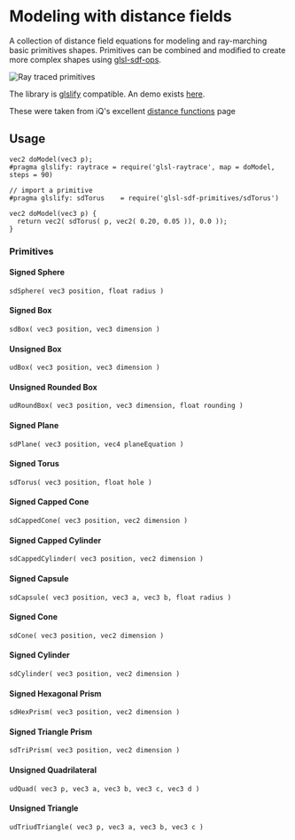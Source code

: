 # Modeling with distance fields #
A collection of distance field equations for modeling and ray-marching basic primitives shapes. Primitives can be combined and modified to create more complex shapes using [glsl-sdf-ops](https://github.com/marklundin/glsl-sdf-ops).

![Ray traced primitives](http://i.imgur.com/hQcyofG.png)

The library is [glslify](https://github.com/stackgl/glslify) compatible. An demo exists [here](http://glslb.in/s/464383f8). 

These were taken from iQ's excellent [distance functions](http://iquilezles.org/www/articles/distfunctions/distfunctions.htm) page

## Usage ##
```
vec2 doModel(vec3 p);
#pragma glslify: raytrace = require('glsl-raytrace', map = doModel, steps = 90)

// import a primitive
#pragma glslify: sdTorus 	= require('glsl-sdf-primitives/sdTorus')

vec2 doModel(vec3 p) {
  return vec2( sdTorus( p, vec2( 0.20, 0.05 )), 0.0 ));
}
```

### Primitives ###

#### Signed Sphere ####
`sdSphere( vec3 position, float radius )`

#### Signed Box ####
`sdBox( vec3 position, vec3 dimension )`

#### Unsigned Box ####
`udBox( vec3 position, vec3 dimension )`

#### Unsigned Rounded Box ####
`udRoundBox( vec3 position, vec3 dimension, float rounding )`

#### Signed Plane ####
`sdPlane( vec3 position, vec4 planeEquation )`

#### Signed Torus ####
`sdTorus( vec3 position, float hole )`

#### Signed Capped Cone ####
`sdCappedCone( vec3 position, vec2 dimension )`

#### Signed Capped Cylinder ####
`sdCappedCylinder( vec3 position, vec2 dimension )`

#### Signed Capsule ####
`sdCapsule( vec3 position, vec3 a, vec3 b, float radius )`

#### Signed Cone ####
`sdCone( vec3 position, vec2 dimension )`

#### Signed Cylinder ####
`sdCylinder( vec3 position, vec2 dimension )`

#### Signed Hexagonal Prism ####
`sdHexPrism( vec3 position, vec2 dimension )`

#### Signed Triangle Prism ####
`sdTriPrism( vec3 position, vec2 dimension )`

#### Unsigned Quadrilateral ####
`udQuad( vec3 p, vec3 a, vec3 b, vec3 c, vec3 d )`

#### Unsigned Triangle ####
`udTriudTriangle( vec3 p, vec3 a, vec3 b, vec3 c )`
